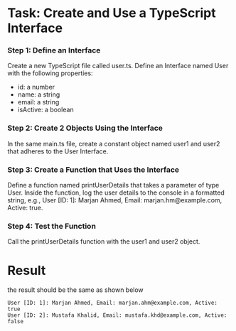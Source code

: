 # Task: Create and Use a TypeScript Interface
<h3>Step 1: Define an Interface</h3>
Create a new TypeScript file called user.ts.
Define an Interface named User with the following properties:

- id: a number
- name: a string
- email: a string
- isActive: a boolean

<h3>Step 2: Create 2 Objects Using the Interface</h3>
In the same main.ts file, create a constant object named user1 and user2 that adheres to the User Interface.
<h3>Step 3: Create a Function that Uses the Interface</h3>
Define a function named printUserDetails that takes a parameter of type User.
Inside the function, log the user details to the console in a formatted string, e.g., User [ID: 1]: Marjan Ahmed, Email: marjan.hm@example.com, Active: true.
<h3>Step 4: Test the Function</h3>
Call the printUserDetails function with the user1 and user2 object.

# Result
the result should be the same as shown below

```
User [ID: 1]: Marjan Ahmed, Email: marjan.ahm@example.com, Active: true
User [ID: 2]: Mustafa Khalid, Email: mustafa.khd@example.com, Active: false
```